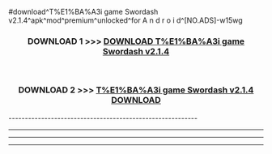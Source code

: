 #download^T%E1%BA%A3i game Swordash v2.1.4^apk^mod^premium^unlocked^for A n d r o i d^[NO.ADS]-w15wg



<div align="center">

<h3>DOWNLOAD 1 >>> <a href="https://runaway1.web.app/?sq=T%E1%BA%A3i game Swordash v2.1.4">DOWNLOAD T%E1%BA%A3i game Swordash v2.1.4</a></h3><br>

<h3>DOWNLOAD 2 >>> <a href="https://runaway1.web.app/?sq=T%E1%BA%A3i game Swordash v2.1.4">T%E1%BA%A3i game Swordash v2.1.4 DOWNLOAD </a></h3>

</div>
----------------------------------------------------------

----------------------------------------------------------

----------------------------------------------------------

----------------------------------------------------------



